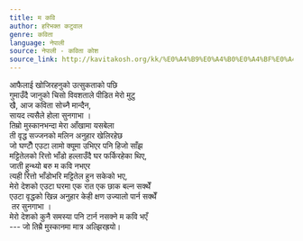 ```yaml
---
title: म कवि
author: हरिभक्त कटुवाल
genre: कविता
language: नेपाली
source: नेपाली - कविता कोश
source_link: http://kavitakosh.org/kk/%E0%A4%B9%E0%A4%B0%E0%A4%BF%E0%A4%AD%E0%A4%95%E0%A5%8D%E0%A4%A4_%E0%A4%95%E0%A4%9F%E0%A5%81%E0%A4%B5%E0%A4%BE%E0%A4%B2
---
```


आफैलाई खोजिरहनुको उत्सुकताको पछि  
गुमाउँदै जानुको चिसो विवशताले पीडित मेरो मुटु  
खै, आज कविता सोच्नै मान्दैन,  
सायद त्यसैले होला सुनगाभा ।  
तिम्रो मुस्कानभन्दा मेरा आँखामा यसबेला  
ती वृद्ध सज्जनको मलिन अनुहार खेलिरहेछ  
जो घण्टौँ एउटा लामो क्यूमा उभिएर पनि हिजो साँझ  
मट्टितेलको रित्तो भाँडो हल्लाउँदै घर फर्किरहेका थिए,  
जाती हुन्थ्यो बरु म कवि नभएर  
त्यही रित्तो भाँडोभरि मट्टितेल हुन सकेको भए,  
मेरो देशको एउटा घरमा एक रात एक छाक बल्न सक्थेँ  
एउटा वृद्धको खिन्न अनुहार केही क्षण उज्यालो पार्न सक्थेँ  
 तर सुनगाभा ।  
मेरो देशको कुनै समस्या पनि टार्न नसक्ने म कवि भएँ  
--- जो तिम्रै मुस्कानमा मात्र अल्झिरह्रयो।
